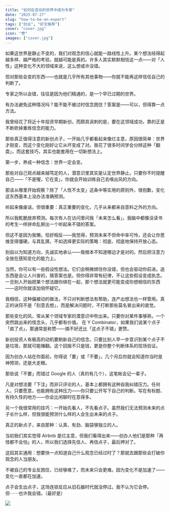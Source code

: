 ```yaml
---
title: "如何在变动的世界中成为专家"
date: "2025-07-27"
slug: "how-to-be-an-expert"
tags: ["创业", "好文推荐"]
cover: "cover.jpg"
icon: "😎"
images: ["cover.jpg"]
---
```

如果这世界是静止不变的，我们对观念的信心就能一路线性上升。某个想法经得起越多样、越严格的考验，就越可能是真的。许多人其实默默相信这一点——对「人性」这种变化不大的领域来说，这么想或许没错。



但对那些会变的东西——也就是几乎所有其他事物——你就不能再这样信任自己的判断了。



专家之所以会错，往往是因为他们精通的，是一个早已过期的世界。



有办法避免这种情况吗？能不能不被过时信念困住？答案是——可以，但得靠一点方法。



我曾经花了将近十年投资早期新创，而颇具讽刺的是，要在这领域成功，靠的正是不断砍掉重练信念的能力。



那些真正值得注意的新创点子，一开始几乎都看起来像烂主意，原因很简单：世界才刚变，而这个变化刚好让它从坏变成了对。我花了很多时间学会分辨这种「翻盘」，而这套技巧，其实也能套用在一切新想法上。



第一步，养成一种信念：世界一定会变。



那些对自己观点越来越笃定的人，潜意识里其实是认定世界静止。只要你不时提醒自己——「不是喔，它在变」，你就会开始训练自己去嗅出风的方向。



那该从哪里开始观察？除了「人性不太变」这条中等实用的原则外，很抱歉，变化这东西基本上没办法准确预测。



听起来像废话，但很重要：真正重要的变化，几乎从来都来自意料之外的方向。



所以我乾脆放弃预测。每次有人在访问里问我「未来怎么看」，我脑中都像没读书的考生一样拼命乱掰出一个听起来不错的答案。



但这不是因为我懒。恰好相反——我觉得，预测未来不但命中率可怜，还会让你思维变得僵硬。与其乱猜，不如选择更实际的策略：彻底、彻底地保持开放心态。



别自以为知道方向，先诚实地承认——我根本不知道哪边才是对的。然后把注意力全放在感知变化的能力上。



当然，你可以有一些假设性想法。它们会稍微绑住你没错，但也会驱动你前进。追东西是会让人兴奋的，猜答案也是。但你得非常有纪律，不让这些假设变成执念。
一旦别人开始把某个想法跟你绑在一起，那个想法就更可能变成你想相信的东西——这时你就该加倍怀疑它。



我相信，这种偏被动的做法，不只对判断想法有帮助，连产出想法也一样管用。真正的诀窍不是「刻意去想」，而是解决问题时，不打断那些莫名冒出来的直觉。



那些变化的风，常从某个领域专家的潜意识中吹出来。只要你对某件事够熟，一个突然跳出来的怪念头，几乎都有价值。
在 Y Combinator，如果我们说某个点子「疯了点」，那通常是称赞——搞不好还比「这点子不错」更赞。



新创投资人有极高的动机要刷新自己的信念。只要比别人早一步意识到某个点子不是垃圾，那就可能赚翻。这个回报不只是钱，更是你整个判断体系的现场验证。



因为创办人站在你面前，你得说「要」或「不要」，几个月后你就会知道你当时是神预测，还是大走眼。



那些说「不要」而错过 Google 的人（真的有几个），这笔帐会记一辈子。



凡是对想法要「下注」而非只评论的人，基本上都拥有这种自我纠错压力。任何人，只要愿意，也能拥有这种压力——你只要公开写下自己的判断。写在有标题、有持久性的地方——你会比闲聊时在意得多。



另一个我很常用的技巧：一开始先看人，不先看点子。虽然我们无法预测未来的点子长什么样，但我很能预测什么样的人会生出未来的点子。



真正的新点子，来自那种：认真、有劲、脑袋够独立的人。



当初我们其实觉得 Airbnb 是烂主意，但我们看得出来——创办人他们是那种「再怪都不会怕」的人，所以我们选择先信人、再信点子，最后押对了。



这招其实通用：想要快一点知道自己什么观念已经过时了？那就去跟那些会打破你观念的人当朋友。



不被自己的专业反困住，已经够难了，而未来只会更难。因为变化不是加速了——变化一直都在加速。



点子会生出点子，这场连锁反应从旧石器时代就没停过。我不认为它会停。
但⋯⋯也许我会错。（最好是）




![](https://prod-files-secure.s3.us-west-2.amazonaws.com/112d0858-5090-4d34-a606-b75eb8d65fd2/46476355-9cf3-4e99-9b7a-3531bc426380/1000202064.png?X-Amz-Algorithm=AWS4-HMAC-SHA256&X-Amz-Content-Sha256=UNSIGNED-PAYLOAD&X-Amz-Credential=ASIAZI2LB466ZELKTMVB%2F20250801%2Fus-west-2%2Fs3%2Faws4_request&X-Amz-Date=20250801T145258Z&X-Amz-Expires=3600&X-Amz-Security-Token=IQoJb3JpZ2luX2VjEMb%2F%2F%2F%2F%2F%2F%2F%2F%2F%2FwEaCXVzLXdlc3QtMiJIMEYCIQDRTcLY280uIzMj2xqIiwAZ7u%2B1v%2FyyNdMVWcJY%2B1A77wIhANXLyMVwRHPbJrC4QBtjSLnNx9swvqbGPDLqUkfYQFUOKogECO%2F%2F%2F%2F%2F%2F%2F%2F%2F%2F%2FwEQABoMNjM3NDIzMTgzODA1Igy7MYawycW%2FGCCx%2FO4q3AP0CmBOoxStlcDtgWsGS266e%2FEkzdgY9tZ80QywY5djNf1awzM3%2BXI4wrET6SnLQ8W7mKVpBmpiWAtJwsausqyoFDt4syU2nuhCVXaZOL1xiApI67m%2B4F1SbzBSdSTbc8Fy3TRBUn9do9xJ4P5mNGR56W42DKLTbC8FSaOIGdbM6ugkH5O5t8BU54ya8UWzscdViSPvsBCtLiGEShFBD0dsXZzehpYmKY%2B2PZGwfCNNVtNl1V0EOq%2BhrnOiPHKz91V%2FfuYNSn8FiXenLKSOj1rVHHWOPSvAB9HWOylUuRUIRo%2BtU%2BcM2U549Me01iWS%2Btyg9QQ2S9Keu85aUlGZKg41G5iUBEtxGDOyZVccV%2FRj3fKaj0XqJMsVDEemsO86OFcpz355bhfzZZZrGiVJWXyR1c2Qm1HGhnVuDaDpy1VjH5uWb08qfPvieM7dUpUSfwbLL%2FeHgz2pMLo8SL6Bo9vIOinpWkK3o%2FS7Nf6dBDTjlDMqVESzx1bzAN3ZGdFQoMzBDhpvLCmZ4bfhOPXReDXqDM6wd%2BEFG5dE56Uv%2BegI4cgywCympailgMhE0B7qhD2DdM2XZUlznaSrgWewcgwEYjgGANWJjPOjFQ1qkoyCJH6CViA%2Br9ipXdKz9TDZlrPEBjqkAUT74Z%2F%2BT6VVDhHPAC2kP2PiJ1iTnUjm5ksHM2Z2WNEPKIbP8Os5U6gi%2Fet5T4rXd9t3c4SeAzOU7Tx%2FNDx9el4ZYA4%2FD5904ZDbo42wTTE7k%2BN9BYQyuKJK0jZlJ%2Bx6bPmQFfI5E4D%2BBvBR9IzFHbb1wjFJ3ZDEmZVJYc2w1yUwVgTkrRhbqv4FSGqSsLEJDZeg9qVFYcBtWBicWyatDpuRQH6d&X-Amz-Signature=1aa416e015e8bc653a882160ce1e4ccb942411eb2ccacaa9b050a08d89ef0cea&X-Amz-SignedHeaders=host&x-amz-checksum-mode=ENABLED&x-id=GetObject)

